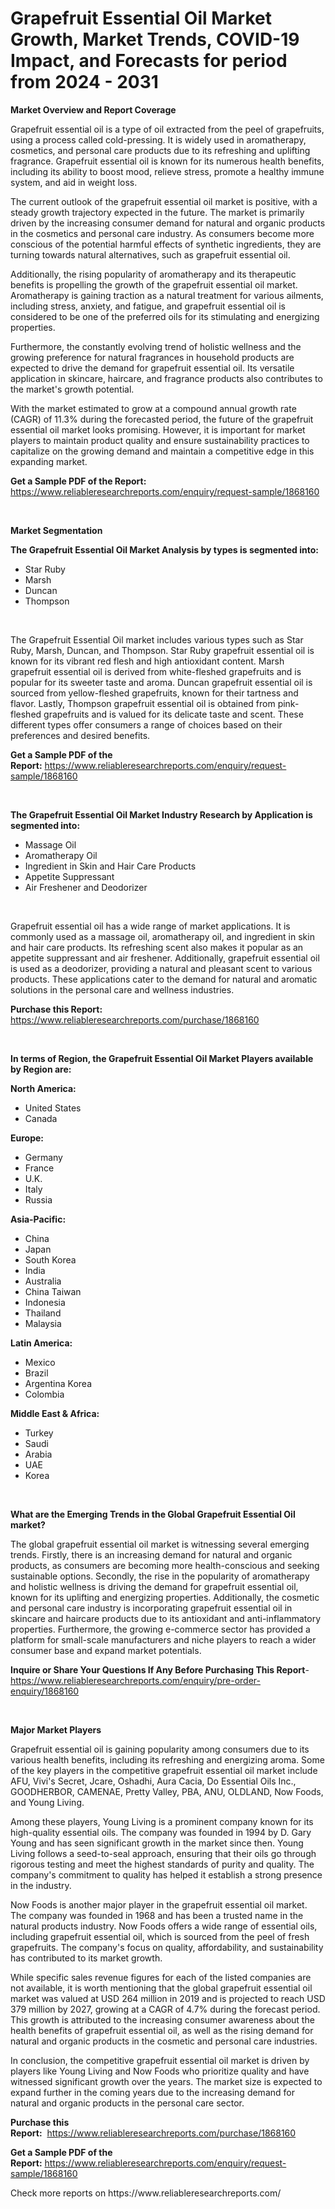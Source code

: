 <p><h1>Grapefruit Essential Oil Market Growth, Market Trends, COVID-19 Impact, and Forecasts for period from 2024 - 2031</h1></p><p><strong>Market Overview and Report Coverage</strong></p>
<p><p>Grapefruit essential oil is a type of oil extracted from the peel of grapefruits, using a process called cold-pressing. It is widely used in aromatherapy, cosmetics, and personal care products due to its refreshing and uplifting fragrance. Grapefruit essential oil is known for its numerous health benefits, including its ability to boost mood, relieve stress, promote a healthy immune system, and aid in weight loss.</p><p>The current outlook of the grapefruit essential oil market is positive, with a steady growth trajectory expected in the future. The market is primarily driven by the increasing consumer demand for natural and organic products in the cosmetics and personal care industry. As consumers become more conscious of the potential harmful effects of synthetic ingredients, they are turning towards natural alternatives, such as grapefruit essential oil.</p><p>Additionally, the rising popularity of aromatherapy and its therapeutic benefits is propelling the growth of the grapefruit essential oil market. Aromatherapy is gaining traction as a natural treatment for various ailments, including stress, anxiety, and fatigue, and grapefruit essential oil is considered to be one of the preferred oils for its stimulating and energizing properties.</p><p>Furthermore, the constantly evolving trend of holistic wellness and the growing preference for natural fragrances in household products are expected to drive the demand for grapefruit essential oil. Its versatile application in skincare, haircare, and fragrance products also contributes to the market's growth potential.</p><p>With the market estimated to grow at a compound annual growth rate (CAGR) of 11.3% during the forecasted period, the future of the grapefruit essential oil market looks promising. However, it is important for market players to maintain product quality and ensure sustainability practices to capitalize on the growing demand and maintain a competitive edge in this expanding market.</p></p>
<p><strong>Get a Sample PDF of the Report:</strong> <a href="https://www.reliableresearchreports.com/enquiry/request-sample/1868160">https://www.reliableresearchreports.com/enquiry/request-sample/1868160</a></p>
<p>&nbsp;</p>
<p><strong>Market Segmentation</strong></p>
<p><strong>The Grapefruit Essential Oil Market Analysis by types is segmented into:</strong></p>
<p><ul><li>Star Ruby</li><li>Marsh</li><li>Duncan</li><li>Thompson</li></ul></p>
<p>&nbsp;</p>
<p><p>The Grapefruit Essential Oil market includes various types such as Star Ruby, Marsh, Duncan, and Thompson. Star Ruby grapefruit essential oil is known for its vibrant red flesh and high antioxidant content. Marsh grapefruit essential oil is derived from white-fleshed grapefruits and is popular for its sweeter taste and aroma. Duncan grapefruit essential oil is sourced from yellow-fleshed grapefruits, known for their tartness and flavor. Lastly, Thompson grapefruit essential oil is obtained from pink-fleshed grapefruits and is valued for its delicate taste and scent. These different types offer consumers a range of choices based on their preferences and desired benefits.</p></p>
<p><strong>Get a Sample PDF of the Report:</strong>&nbsp;<a href="https://www.reliableresearchreports.com/enquiry/request-sample/1868160">https://www.reliableresearchreports.com/enquiry/request-sample/1868160</a></p>
<p>&nbsp;</p>
<p><strong>The Grapefruit Essential Oil Market Industry Research by Application is segmented into:</strong></p>
<p><ul><li>Massage Oil</li><li>Aromatherapy Oil</li><li>Ingredient in Skin and Hair Care Products</li><li>Appetite Suppressant</li><li>Air Freshener and Deodorizer</li></ul></p>
<p>&nbsp;</p>
<p><p>Grapefruit essential oil has a wide range of market applications. It is commonly used as a massage oil, aromatherapy oil, and ingredient in skin and hair care products. Its refreshing scent also makes it popular as an appetite suppressant and air freshener. Additionally, grapefruit essential oil is used as a deodorizer, providing a natural and pleasant scent to various products. These applications cater to the demand for natural and aromatic solutions in the personal care and wellness industries.</p></p>
<p><strong>Purchase this Report:</strong>&nbsp; <a href="https://www.reliableresearchreports.com/purchase/1868160">https://www.reliableresearchreports.com/purchase/1868160</a></p>
<p>&nbsp;</p>
<p><strong>In terms of Region, the Grapefruit Essential Oil Market Players available by Region are:</strong></p>
<p>
    <p> <strong> North America: </strong>
        <ul>
            <li>United States</li>
            <li>Canada</li>
        </ul>
        </p> 
    <p> <strong> Europe: </strong>
        <ul>
            <li>Germany</li>
            <li>France</li>
            <li>U.K.</li>
            <li>Italy</li>
            <li>Russia</li>
        </ul>
        </p> 
    <p> <strong> Asia-Pacific: </strong>
        <ul>
            <li>China</li>
            <li>Japan</li>
            <li>South Korea</li>
            <li>India</li>
            <li>Australia</li>
            <li>China Taiwan</li>
            <li>Indonesia</li>
            <li>Thailand</li>
            <li>Malaysia</li>
        </ul>
        </p> 
    <p> <strong> Latin America: </strong>
        <ul>
            <li>Mexico</li>
            <li>Brazil</li>
            <li>Argentina Korea</li>
            <li>Colombia</li>
        </ul>
        </p> 
    <p> <strong> Middle East & Africa: </strong>
        <ul>
            <li>Turkey</li>
            <li>Saudi</li>
            <li>Arabia</li>
            <li>UAE</li>
            <li>Korea</li>
        </ul>
    </p>
    </p>
<p>&nbsp;</p>
<p><strong>What are the Emerging Trends in the Global Grapefruit Essential Oil market?</strong></p>
<p><p>The global grapefruit essential oil market is witnessing several emerging trends. Firstly, there is an increasing demand for natural and organic products, as consumers are becoming more health-conscious and seeking sustainable options. Secondly, the rise in the popularity of aromatherapy and holistic wellness is driving the demand for grapefruit essential oil, known for its uplifting and energizing properties. Additionally, the cosmetic and personal care industry is incorporating grapefruit essential oil in skincare and haircare products due to its antioxidant and anti-inflammatory properties. Furthermore, the growing e-commerce sector has provided a platform for small-scale manufacturers and niche players to reach a wider consumer base and expand market potentials.</p></p>
<p><strong>Inquire or Share Your Questions If Any Before Purchasing This Report</strong>- <a href="https://www.reliableresearchreports.com/enquiry/pre-order-enquiry/1868160">https://www.reliableresearchreports.com/enquiry/pre-order-enquiry/1868160</a></p>
<p>&nbsp;</p>
<p><strong>Major Market Players</strong></p>
<p><p>Grapefruit essential oil is gaining popularity among consumers due to its various health benefits, including its refreshing and energizing aroma. Some of the key players in the competitive grapefruit essential oil market include AFU, Vivi's Secret, Jcare, Oshadhi, Aura Cacia, Do Essential Oils Inc., GOODHERBOR, CAMENAE, Pretty Valley, PBA, ANU, OLDLAND, Now Foods, and Young Living.</p><p>Among these players, Young Living is a prominent company known for its high-quality essential oils. The company was founded in 1994 by D. Gary Young and has seen significant growth in the market since then. Young Living follows a seed-to-seal approach, ensuring that their oils go through rigorous testing and meet the highest standards of purity and quality. The company's commitment to quality has helped it establish a strong presence in the industry.</p><p>Now Foods is another major player in the grapefruit essential oil market. The company was founded in 1968 and has been a trusted name in the natural products industry. Now Foods offers a wide range of essential oils, including grapefruit essential oil, which is sourced from the peel of fresh grapefruits. The company's focus on quality, affordability, and sustainability has contributed to its market growth.</p><p>While specific sales revenue figures for each of the listed companies are not available, it is worth mentioning that the global grapefruit essential oil market was valued at USD 264 million in 2019 and is projected to reach USD 379 million by 2027, growing at a CAGR of 4.7% during the forecast period. This growth is attributed to the increasing consumer awareness about the health benefits of grapefruit essential oil, as well as the rising demand for natural and organic products in the cosmetic and personal care industries.</p><p>In conclusion, the competitive grapefruit essential oil market is driven by players like Young Living and Now Foods who prioritize quality and have witnessed significant growth over the years. The market size is expected to expand further in the coming years due to the increasing demand for natural and organic products in the personal care sector.</p></p>
<p><strong>Purchase this Report:</strong>&nbsp;&nbsp;<a href="https://www.reliableresearchreports.com/purchase/1868160">https://www.reliableresearchreports.com/purchase/1868160</a></p>
<p></p>
<p><strong>Get a Sample PDF of the Report:</strong>&nbsp;<a href="https://www.reliableresearchreports.com/enquiry/request-sample/1868160">https://www.reliableresearchreports.com/enquiry/request-sample/1868160</a></p>
<p>Check more reports on https://www.reliableresearchreports.com/</p>